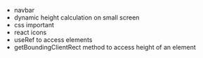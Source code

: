 - navbar
- dynamic height calculation on small screen
- css important
- react icons
- useRef to access elements
- getBoundingClientRect method to access height of an element
